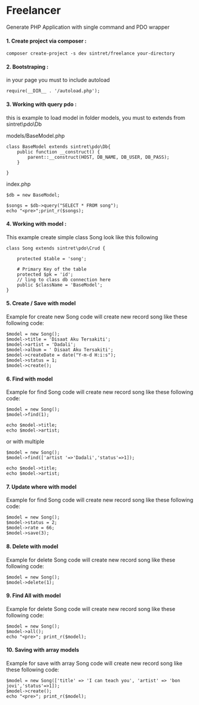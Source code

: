 Freelancer
============================

Generate PHP Application with single command and PDO wrapper

#### 1. Create project via composer :
```
composer create-project -s dev sintret/freelance your-directory
```

#### 2. Bootstraping :
in your page you must to include autoload
```
require(__DIR__ . '/autoload.php');
```

#### 3. Working with query pdo :
this is example to load model in folder models, you must to extends from sintret\pdo\Db

models/BaseModel.php
```
class BaseModel extends sintret\pdo\Db{
    public function __construct() {
        parent::__construct(HOST, DB_NAME, DB_USER, DB_PASS);
    }
    
} 
```
index.php
```
$db = new BaseModel;

$songs = $db->query("SELECT * FROM song");
echo "<pre>";print_r($songs);
```


#### 4. Working with model :
This example  create simple class Song look like this following
```
class Song extends sintret\pdo\Crud {

    protected $table = 'song';

    # Primary Key of the table
    protected $pk = 'id';
    // ling to class db connection here 
    public $className = 'BaseModel';
}
```

#### 5. Create / Save with model
Example for create new Song code will create new record song like these following code:
```
$model = new Song();
$model->title = 'Disaat Aku Tersakiti';
$model->artist = 'Dadali';
$model->album = ' Disaat Aku Tersakiti';
$model->createDate = date("Y-m-d H:i:s");
$model->status = 1;
$model->create();
```

#### 6. Find with model
Example for find  Song code will create new record song like these following code:
```
$model = new Song();
$model->find(1);

echo $model->title;
echo $model->artist;
```
or with multiple 
```
$model = new Song();
$model->find(['artist '=>'Dadali','status'=>1]);

echo $model->title;
echo $model->artist;
```

#### 7. Update where with model
Example for find  Song code will create new record song like these following code:
```
$model = new Song();
$model->status = 2;
$model->rate = 66;
$model->save(3);
```

#### 8. Delete with model
Example for delete  Song code will create new record song like these following code:
```
$model = new Song();
$model->delete(1);
```

#### 9. Find All with model
Example for delete  Song code will create new record song like these following code:
```
$model = new Song();
$model->all();
echo "<pre>"; print_r($model);
```
#### 10. Saving with array models
Example for save with array  Song code will create new record song like these following code:
```
$model = new Song(['title' => 'I can teach you', 'artist' => 'bon jovi','status'=>1]);
$model->create();
echo "<pre>"; print_r($model);
```
